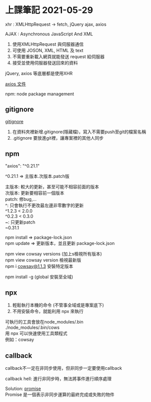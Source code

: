 # 上課筆記 2021-05-29

xhr : XMLHttpRequest -> fetch, jQuery ajax, axios


AJAX : Asynchronous JavaScript And XML
1. 使用XMLHttpRequest 與伺服器通信
2. 可使用 JOSON, XML, HTML 及 text
3. 不需要重新載入網頁就能發送 request 給伺服器
4. 接受並使用伺服器發送回來的資料

jQuery, axios 等底層都是使用XHR

[axios 文件](https://www.npmjs.com/package/axios)

npm: node package management

## gitignore
[gitignore](https://www.toptal.com/developers/gitignore)

1. 在資料夾裡新增.gitignore(隱藏檔)，寫入不需要push至git的檔案名稱
2. .gitignore 要放進git裡，讓專案裡的其他人同步

## npm
"axios": "^0.21.1"

^0.21.1 => 主版本.次版本.patch版

主版本: 較大的更新，甚至可能不相容前面的版本  
次版本: 更新要相容前一個版本  
patch: 修bug,...  
^: 只會執行不更改最左邊非零數字的更新  
        ^1.2.3 < 2.0.0  
        ^0.2.3 < 0.3.0  
~: 只更新patch  
        ~0.31.1


npm install => package-lock.json<br>
npm update => 更新版本，並且更新 package-lock.json<br>

npm view cowsay versions (加上s檢視所有版本)<br>
npm view cowsay version 檢視最新版<br>
npm i cowsay@1.1.3 安裝特定版本

npm install -g (global 安裝至全域)

## npx

1. 輕鬆執行本機的命令 (不管事全域或是專案底下)
2. 不用安裝命令，就能利用 npx 來執行

可執行的工具會放在node_modules/.bin<br>
./node_modules/.bin/cows<br>
用 npx 可以快速使用工具類程式<br>
例如：cowsay

## callback

callback不一定在非同步使用，但非同步一定要使用callback

callback hell: 進行非同步時，無法將事件進行順序處理 

Solution: [promise](https://developer.mozilla.org/zh-TW/docs/Web/JavaScript/Reference/Global_Objects/Promise) <br>
Promise 是一個表示非同步運算的最終完成或失敗的物件